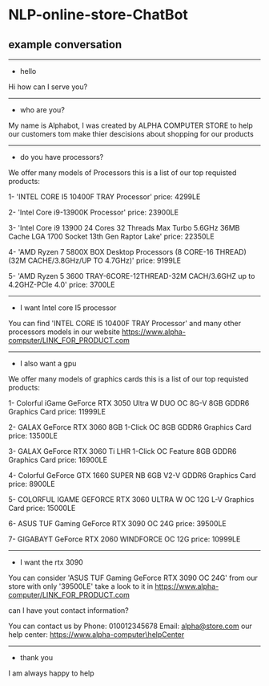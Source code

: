 # NLP-online-store-ChatBot

## example conversation

---
- hello

Hi how can I serve you? 

---
- who are you?

My name is Alphabot, I was created by ALPHA COMPUTER STORE to help our customers tom make thier descisions about shopping for our products 

---
- do you have processors?


We offer many models of Processors this is a list of our top requisted products:

1- 'INTEL CORE I5 10400F TRAY Processor' 
 price: 4299LE

2- 'Intel Core i9-13900K Processor' 
 price: 23900LE

3- 'Intel Core i9 13900 24 Cores 32 Threads Max Turbo 5.6GHz 36MB Cache LGA 1700 Socket 13th Gen Raptor Lake' 
 price: 22350LE

4- 'AMD Ryzen 7 5800X BOX Desktop Processors (8 CORE-16 THREAD) (32M CACHE/3.8GHz/UP TO 4.7GHz)' 
 price: 9199LE

5- 'AMD Ryzen 5 3600 TRAY-6CORE-12THREAD-32M CACH/3.6GHZ up to 4.2GHZ-PCIe 4.0' 
 price: 3700LE

 
---

- I want Intel core I5 processor

You can find 'INTEL CORE I5 10400F TRAY Processor' and many other processors models in our website https://www.alpha-computer/LINK_FOR_PRODUCT.com 

---

- I also want a gpu

We offer many models of graphics cards this is a list of our top requisted products:

1- Colorful iGame GeForce RTX 3050 Ultra W DUO OC 8G-V 8GB GDDR6 Graphics Card 
 price: 11999LE

2- GALAX GeForce RTX 3060 8GB 1-Click OC 8GB GDDR6 Graphics Card 
 price: 13500LE

3- GALAX GeForce RTX 3060 Ti LHR 1-Click OC Feature 8GB GDDR6 Graphics Card 
 price: 16900LE

4- Colorful GeForce GTX 1660 SUPER NB 6GB V2-V GDDR6 Graphics Card 
 price: 8900LE

5- COLORFUL IGAME GEFORCE RTX 3060 ULTRA W OC 12G L-V Graphics Card 
 price: 15000LE

6- ASUS TUF Gaming GeForce RTX 3090 OC 24G 
 price: 39500LE

7- GIGABAYT GeForce RTX 2060 WINDFORCE OC 12G 
 price: 10999LE

---

- I want the rtx 3090



You can consider 'ASUS TUF Gaming GeForce RTX 3090 OC 24G' from our store with only '39500LE' take a look to it in https://www.alpha-computer/LINK_FOR_PRODUCT.com 

can I have yout contact information?

You can contact us by 
 Phone: 010012345678 
 Email: alpha@store.com 
 our help center: https://www.alpha-computer\helpCenter 

---

- thank you



I am always happy to help 
